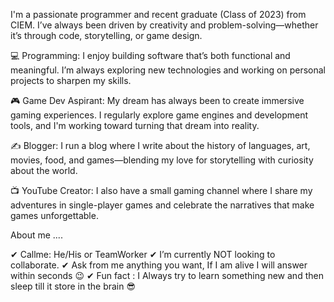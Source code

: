 I'm a passionate programmer and recent graduate (Class of 2023) from CIEM. I’ve always been driven by creativity and problem-solving—whether it’s through code, storytelling, or game design.

💻 Programming: I enjoy building software that’s both functional and meaningful. I’m always exploring new technologies and working on personal projects to sharpen my skills.

🎮 Game Dev Aspirant: My dream has always been to create immersive gaming experiences. I regularly explore game engines and development tools, and I'm working toward turning that dream into reality.

✍️ Blogger: I run a blog where I write about the history of languages, art, movies, food, and games—blending my love for storytelling with curiosity about the world.

📺 YouTube Creator: I also have a small gaming channel where I share my adventures in single-player games and celebrate the narratives that make games unforgettable.

 About me ....

✔ Callme: He/His or TeamWorker
✔ I’m currently NOT looking to collaborate.
✔ Ask from me anything you want, If I am alive I will answer within seconds 😉
✔ Fun fact : I Always try to learn something new and then sleep till it store in the brain 😎

